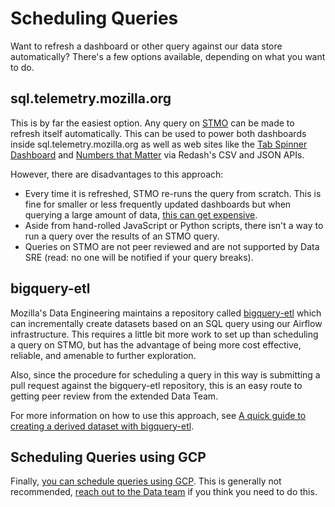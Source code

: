# Scheduling Queries

Want to refresh a dashboard or other query against our data store automatically? There's a few options available, depending on what you want to do.

<!-- toc -->

## sql.telemetry.mozilla.org

This is by far the easiest option. Any query on [STMO](../tools/stmo.md) can be made to refresh itself automatically. This can be used to power both dashboards inside sql.telemetry.mozilla.org as well as web sites like the [Tab Spinner Dashboard](https://mikeconley.github.io/bug1310250/) and [Numbers that Matter](https://github.com/mozilla/funnel) via Redash's CSV and JSON APIs.

However, there are disadvantages to this approach:

- Every time it is refreshed, STMO re-runs the query from scratch. This is fine for smaller or less frequently updated dashboards but when querying a large amount of data, [this can get expensive](./bigquery/optimization.md).
- Aside from hand-rolled JavaScript or Python scripts, there isn't a way to run a query over the results of an STMO query.
- Queries on STMO are not peer reviewed and are not supported by Data SRE (read: no one will be notified if your query breaks).

## bigquery-etl

Mozilla's Data Engineering maintains a repository called [bigquery-etl](https://github.com/mozilla/bigquery-etl) which can incrementally create datasets based on an SQL query using our Airflow infrastructure. This requires a little bit more work to set up than scheduling a query on STMO, but has the advantage of being more cost effective, reliable, and amenable to further exploration.

Also, since the procedure for scheduling a query in this way is submitting a pull request against the bigquery-etl repository, this is an easy route to getting peer review from the extended Data Team.

For more information on how to use this approach, see [A quick guide to creating a derived dataset with bigquery-etl](https://mozilla.github.io/bigquery-etl/cookbooks/creating_a_derived_dataset/).

## Scheduling Queries using GCP

Finally, [you can schedule queries using GCP](https://cloud.google.com/bigquery/docs/scheduling-queries). This is generally not recommended, [reach out to the Data team](../concepts/getting_help.md) if you think you need to do this.
